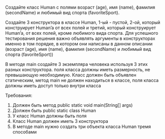 Создайте класс Human с полями возраст (age), имя (name), фамилия (secondName) и любимый вид спорта (favoriteSport).

Создайте 3 конструктора в классе Human, 1-ый - пустой, 2-ой, который конструирует Human’a от всех полей и третий, который конструирует Human’a, от всех полей, кроме любимого вида спорта. Для успешного тестирования решения важно объявлять аргументы в конструкторах именно в том порядке, в котором они написаны в данном описании (возраст (age), имя (name), фамилия (secondName) и любимый вид спорта (favoriteSport))

В методе main создайте 3 экземпляра человека используя 3 этих разных конструктора. поля класса должны иметь размерность, не превышающую необходимую. Класс должен быть объявлен статическим, метод main не должен находиться в классе, поля класса должны иметь доступ только внутри класса

Требования:
1. Должен быть метод public static void main(String[] args)
2. Должен быть public static class Human
3. У класс Human должны быть поля
4. Класс Human должен иметь 3 конструктора
5. В методе main нужно создать три объекта класса Human тремя способами
